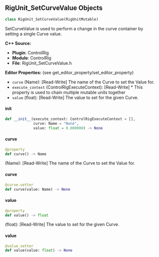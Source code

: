 ## RigUnit_SetCurveValue Objects

```python
class RigUnit_SetCurveValue(RigUnitMutable)
```

SetCurveValue is used to perform a change in the curve container by setting a single Curve value.

**C++ Source:**

- **Plugin**: ControlRig
- **Module**: ControlRig
- **File**: RigUnit_SetCurveValue.h

**Editor Properties:** (see get_editor_property/set_editor_property)

- ``curve`` (Name):  [Read-Write] The name of the Curve to set the Value for.
- ``execute_context`` (ControlRigExecuteContext):  [Read-Write] * This property is used to chain multiple mutable units together
- ``value`` (float):  [Read-Write] The value to set for the given Curve.

<a id="unreal.RigUnit_SetCurveValue.__init__"></a>

#### __init__

```python
def __init__(execute_context: ControlRigExecuteContext = [],
             curve: Name = "None",
             value: float = 0.000000) -> None
```

<a id="unreal.RigUnit_SetCurveValue.curve"></a>

#### curve

```python
@property
def curve() -> Name
```

(Name):  [Read-Write] The name of the Curve to set the Value for.

<a id="unreal.RigUnit_SetCurveValue.curve"></a>

#### curve

```python
@curve.setter
def curve(value: Name) -> None
```

<a id="unreal.RigUnit_SetCurveValue.value"></a>

#### value

```python
@property
def value() -> float
```

(float):  [Read-Write] The value to set for the given Curve.

<a id="unreal.RigUnit_SetCurveValue.value"></a>

#### value

```python
@value.setter
def value(value: float) -> None
```

<a id="unreal.RigUnit_SetRelativeBoneTransform"></a>